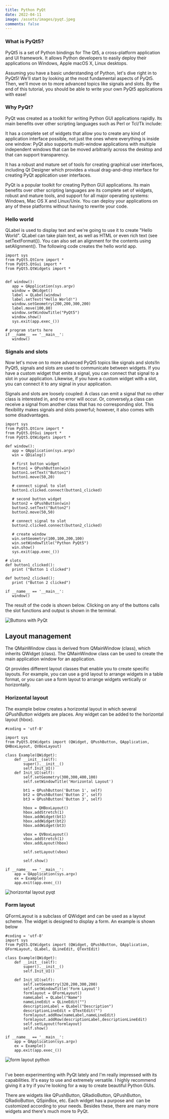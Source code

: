```yaml
---
title: Python PyQt
date: 2022-04-11
image: /assets/images/pyqt.jpeg
comments: false
---
```

### What is PyQt5?

PyQt5 is a set of Python bindings for The Qt5, a cross-platform application and UI framework. It allows Python developers to easily deploy their applications on Windows, Apple macOS X, Linux desktops.

Assuming you have a basic understanding of Python, let's dive right in to PyQt5! We'll start by looking at the most fundamental aspects of PyQt5. Then, we'll move on to more advanced topics like signals and slots. By the end of this tutorial, you should be able to write your own PyQt5 applications with ease!

### Why PyQt?

PyQt was created as a toolkit for writing Python GUI applications rapidly. Its main benefits over other scripting languages such as Perl or Tcl/Tk include:

It has a complete set of widgets that allow you to create any kind of application interface possible, not just the ones where everything is inside one window: PyQt also supports multi-window applications with multiple independent windows that can be moved arbitrarily across the desktop and that can support transparency.

It has a robust and mature set of tools for creating graphical user interfaces, including Qt Designer which provides a visual drag-and-drop interface for creating PyQt application user interfaces.

PyQt is a popular toolkit for creating Python GUI applications. Its main benefits over other scripting languages are its complete set of widgets, robust and mature tools, and support for all major operating systems: Windows, Mac OS X and Linux/Unix. You can deploy your applications on any of these platforms without having to rewrite your code.

### Hello world

QLabel is used to display text and we're going to use it to create "Hello World". QLabel can take plain text, as well as HTML or even rich text (see setTextFormat()). You can also set an alignment for the contents using setAlignment(). The following code creates the hello world app.

```
import sys
from PyQt5.QtCore import *
from PyQt5.QtGui import *
from PyQt5.QtWidgets import *


def window():
   app = QApplication(sys.argv)
   window = QWidget()
   label = QLabel(window)
   label.setText("Hello World!")
   window.setGeometry(200,200,300,200)
   label.move(100,80)
   window.setWindowTitle("PyQt5")
   window.show()
   sys.exit(app.exec_())

# program starts here
if __name__ == '__main__':
   window()
```

### Signals and slots

Now let's move on to more advanced PyQt5 topics like signals and slots!In PyQt5, signals and slots are used to communicate between widgets. If you have a custom widget that emits a signal, you can connect that signal to a slot in your application. Likewise, if you have a custom widget with a slot, you can connect it to any signal in your application.

Signals and slots are loosely coupled: A class can emit a signal that no other class is interested in, and no error will occur. Or, conversely,a class can receive a signal from another class that has no corresponding slot. This flexibility makes signals and slots powerful; however, it also comes with some disadvantages.

```
import sys
from PyQt5.QtCore import *
from PyQt5.QtGui import *
from PyQt5.QtWidgets import *

def window():
   app = QApplication(sys.argv)
   win = QDialog()

   # first button widget
   button1 = QPushButton(win)
   button1.setText("Button1")
   button1.move(50,20)

   # connect signal to slot
   button1.clicked.connect(button1_clicked)
   
   # second button widget
   button2 = QPushButton(win)
   button2.setText("Button2")
   button2.move(50,50)

   # connect signal to slot
   button2.clicked.connect(button2_clicked)
   
   # create window
   win.setGeometry(100,100,200,100)
   win.setWindowTitle("Python PyQt5")
   win.show()
   sys.exit(app.exec_())

# slots
def button1_clicked():
   print ("Button 1 clicked")

def button2_clicked():
   print ("Button 2 clicked")

if __name__ == '__main__':
   window()
```

The result of the code is shown below. Clicking on any of the buttons calls the slot functions and output is shown in the terminal.

![Buttons with PyQt](/assets/images/pyqt-qpushbutton.png)

## Layout management

The QMainWindow class is derived from QMainWindow (class), which inherits QWidget (class). The QMainWindow class can be used to create the main application window for an application.

Qt provides different layout classes that enable you to create specific layouts. For example, you can use a grid layout to arrange widgets in a table format, or you can use a form layout to arrange widgets vertically or horizontally.

### Horizontal layout

The example below creates a horizontal layout in which several *QPushButton* widgets are places. Any widget can be added to the horizontal layout (hbox).

```
#coding = 'utf-8'

import sys
from PyQt5.QtWidgets import (QWidget, QPushButton, QApplication, QHBoxLayout, QVBoxLayout)

class Example(QWidget):
    def __init__(self):
        super().__init__()
        self.Init_UI()
    def Init_UI(self):
        self.setGeometry(300,300,400,100)
        self.setWindowTitle('Horizontal Layout')

        bt1 = QPushButton('Button 1', self)
        bt2 = QPushButton('Button 2', self)
        bt3 = QPushButton('Button 3', self)

        hbox = QHBoxLayout()
        hbox.addStretch(1)
        hbox.addWidget(bt1)
        hbox.addWidget(bt2)
        hbox.addWidget(bt3)

        vbox = QVBoxLayout()
        vbox.addStretch(1)
        vbox.addLayout(hbox)

        self.setLayout(vbox)

        self.show()

if __name__ == '__main__':
    app = QApplication(sys.argv)
    ex = Example()
    app.exit(app.exec_())
```

![horizontal layout pyqt](/assets/images/qhboxlayout.png)

### Form layout

QFormLayout is a subclass of QWidget and can be used as a layout scheme. The widget is designed to display a form. An example is shown below

```
#coding = 'utf-8'
import sys
from PyQt5.QtWidgets import (QWidget, QPushButton, QApplication, QFormLayout, QLabel, QLineEdit, QTextEdit)

class Example(QWidget):
    def __init__(self):
        super().__init__()
        self.Init_UI()

    def Init_UI(self):
        self.setGeometry(320,200,300,200)
        self.setWindowTitle('Form Layout')
        formlayout = QFormLayout()
        nameLabel = QLabel("Name")
        nameLineEdit = QLineEdit("")
        descriptionLabel = QLabel("Description")
        descriptionLineEdit = QTextEdit("")
        formlayout.addRow(nameLabel,nameLineEdit)
        formlayout.addRow(descriptionLabel,descriptionLineEdit)
        self.setLayout(formlayout)
        self.show()

if __name__ == '__main__':
    app = QApplication(sys.argv)
    ex = Example()
    app.exit(app.exec_())
```

![form layout python](/assets/images/qformlayout.png)

\
I've been experimenting with PyQt lately and I'm really impressed with its capabilities. It's easy to use and extremely versatile. I highly recommend giving it a try if you're looking for a way to create beautiful Python GUIs.

There are widgets like QPushButton, QRadioButton, QPushButton, QRadioButton, QSpinBox, etc. Each widget has a purpose and  can be customized according to your needs. Besides these, there are many more widgets and there's much more to PyQt.
